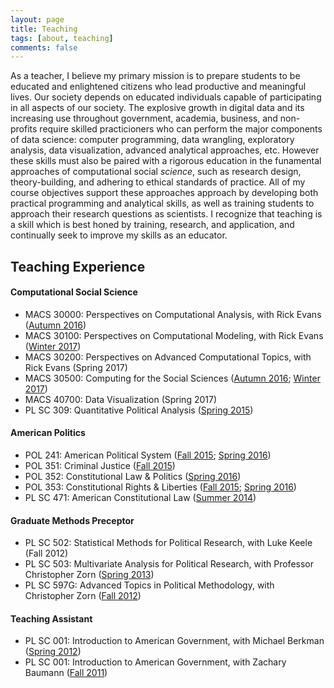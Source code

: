 ```yaml
---
layout: page
title: Teaching
tags: [about, teaching]
comments: false
---
```


As a teacher, I believe my primary mission is to prepare students to be educated and enlightened citizens who lead productive and meaningful lives. Our society depends on educated individuals capable of participating in all aspects of our society. The explosive growth in digital data and its increasing use throughout government, academia, business, and non-profits require skilled practicioners who can perform the major components of data science: computer programming, data wrangling, exploratory analysis, data visualization, advanced analytical approaches, etc. However these skills must also be paired with a rigorous education in the funamental approaches of computational social *science*, such as research design, theory-building, and adhering to ethical standards of practice. All of my course objectives support these approaches approach by developing both practical programming and analytical skills, as well as training students to approach their research questions as scientists. I recognize that teaching is a skill which is best honed by training, research, and application, and continually seek to improve my skills as an educator.

## Teaching Experience

#### Computational Social Science

* MACS 30000: Perspectives on Computational Analysis, with Rick Evans ([Autumn 2016](https://github.com/UC-MACSS/persp-analysis))
* MACS 30100: Perspectives on Computational Modeling, with Rick Evans ([Winter 2017](https://github.com/UC-MACSS/persp-model))
* MACS 30200: Perspectives on Advanced Computational Topics, with Rick Evans (Spring 2017)
* MACS 30500: Computing for the Social Sciences ([Autumn 2016](http://cfss.uchicago.edu/fall2016/); [Winter 2017](http://cfss.uchicago.edu))
* MACS 40700: Data Visualization (Spring 2017)
* PL SC 309: Quantitative Political Analysis ([Spring 2015](https://drive.google.com/file/d/0ByLziL7vt0rqRHR5X3dCVldWQ2s/view?usp=sharing))

#### American Politics

* POL 241: American Political System ([Fall 2015](https://drive.google.com/a/bensoltoff.com/file/d/0ByLziL7vt0rqb3NDR2haV20yTzg/view); [Spring 2016](https://drive.google.com/file/d/0ByLziL7vt0rqcnItSHBJU2VFcFE/view?usp=sharing))
* POL 351: Criminal Justice ([Fall 2015](https://drive.google.com/a/bensoltoff.com/file/d/0ByLziL7vt0rqS2xkUDN0aGF3WEk/view))
* POL 352: Constitutional Law & Politics ([Spring 2016](https://drive.google.com/file/d/0ByLziL7vt0rqcUtWTnNqMFZkNjQ/view?usp=sharing))
* POL 353: Constitutional Rights & Liberties ([Fall 2015](https://drive.google.com/a/bensoltoff.com/file/d/0ByLziL7vt0rqVmRsWlJFRS1lck0/view); [Spring 2016](https://drive.google.com/file/d/0ByLziL7vt0rqemVnTEpQRDV5c2M/view?usp=sharing))
* PL SC 471: American Constitutional Law ([Summer 2014](https://drive.google.com/file/d/0ByLziL7vt0rqWkdoNXlhMTZ1Q1E/edit?usp=sharing))

#### Graduate Methods Preceptor

* PL SC 502: Statistical Methods for Political Research, with Luke Keele (Fall 2012)
* PL SC 503: Multivariate Analysis for Political Research, with Professor Christopher Zorn ([Spring 2013](https://drive.google.com/file/d/0ByLziL7vt0rqSGFaMXMxaHFhRWM/edit?usp=sharing))
* PL SC 597G: Advanced Topics in Political Methodology, with Christopher Zorn ([Fall 2012](https://drive.google.com/file/d/0ByLziL7vt0rqWExXTUpCVDlBX1k/edit?usp=sharing))

#### Teaching Assistant

* PL SC 001: Introduction to American Government, with Michael Berkman ([Spring 2012](https://drive.google.com/file/d/0ByLziL7vt0rqWFR6aHgwM2o2bUk/edit?usp=sharing))
* PL SC 001: Introduction to American Government, with Zachary Baumann ([Fall 2011](https://drive.google.com/file/d/0ByLziL7vt0rqdTYyWTJ1NEFURkk/edit?usp=sharing))




